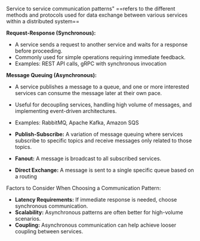 Service to service communication patterns" ==refers to the different methods and protocols used for data exchange between various services within a distributed system==

**Request-Response (Synchronous):**

- A service sends a request to another service and waits for a response before proceeding. 
- Commonly used for simple operations requiring immediate feedback. 
- Examples: REST API calls, gRPC with synchronous invocation

**Message Queuing (Asynchronous):**

- A service publishes a message to a queue, and one or more interested services can consume the message later at their own pace. 
- Useful for decoupling services, handling high volume of messages, and implementing event-driven architectures. 
- Examples: RabbitMQ, Apache Kafka, Amazon SQS

- **Publish-Subscribe:** A variation of message queuing where services subscribe to specific topics and receive messages only related to those topics.
- **Fanout:** A message is broadcast to all subscribed services.
- **Direct Exchange:** A message is sent to a single specific queue based on a routing


Factors to Consider When Choosing a Communication Pattern:

- **Latency Requirements:** If immediate response is needed, choose synchronous communication. 
- **Scalability:** Asynchronous patterns are often better for high-volume scenarios. 
- **Coupling:** Asynchronous communication can help achieve looser coupling between services.
